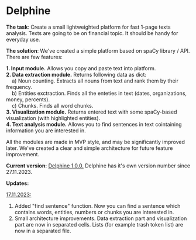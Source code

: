 # Delphine
**The task**: Create a small lightweighted platform for fast 1-page texts analysis. Texts are going to be on financial topic. It should be handy for everyday use.

**The solution**: We've created a simple platform based on spaCy library / API. There are few features:

**1. Input module.** Allows you copy and paste text into platform.<br> 
**2. Data extraction module.** Returns following data as dict:<br>
&nbsp;&nbsp;&nbsp;&nbsp;a) Noun counting. Extracts all nouns from text and rank them by their frequency.<br>
&nbsp;&nbsp;&nbsp;&nbsp;b) Entities exctraction. Finds all the enteties in text (dates, organizations, money, percents).<br>
&nbsp;&nbsp;&nbsp;&nbsp;c) Chunks. Finds all word chunks.<br>
**3. Visualization module.** Returns entered text with some spaCy-based visualization (with highlighted entities).<br>
**4. Text analysis module.** Allows you to find sentences in text cointaining information you are interested in.<br>

All the modules are made in MVP style, and may be significantly improved later. We've created a clear and simple architecture for future feature improvement.

**Current version:** <ins>Delphine 1.0.0.</ins> Delphine has it's own version number since 27.11.2023.

**Updates:**

<ins>17.11.2023:</ins>
1. Added "find sentence" function. Now you can find a sentence which contains words, entities, numbers or chunks you are interested in.
2. Small architecture improvements. Data extraction part and visualization part are now in separated cells. Lists (for example trash token list) are now in a separated file.  
